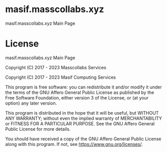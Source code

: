 # masif.masscollabs.xyz

masif.masscollabs.xyz Main Page

# License

masif.masscollabs.xyz Main Page

Copyright (C) 2017 - 2023 Masscollabs Services

Copyright (C) 2017 - 2023 Masif Computing Services

This program is free software: you can redistribute it and/or modify
it under the terms of the GNU Affero General Public License as published
by the Free Software Foundation, either version 3 of the License, or
(at your option) any later version.

This program is distributed in the hope that it will be useful,
but WITHOUT ANY WARRANTY; without even the implied warranty of
MERCHANTABILITY or FITNESS FOR A PARTICULAR PURPOSE.  See the
GNU Affero General Public License for more details.

You should have received a copy of the GNU Affero General Public License
along with this program.  If not, see <https://www.gnu.org/licenses/>.
